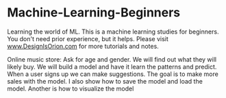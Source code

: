 # Machine-Learning-Beginners
Learning the world of ML. This is a machine learning studies for beginners. You don't need prior experience, but it helps. Please visit www.DesignIsOrion.com for more tutorials and notes.

Online music store: Ask for age and gender. We will find out what they will likely buy. We will build a model and have it learn the patterns and predict. When a user signs up we can make suggestions. The goal is to make more sales with the model. I also show how to save the model and load the model. Another is how to visualize the model

